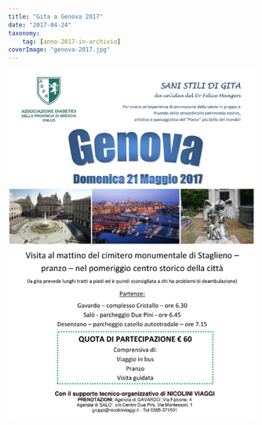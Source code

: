 ```yaml
---
title: "Gita a Genova 2017"
date: "2017-04-24"
taxonomy: 
    tag: [anno-2017-in-archivio]
coverImage: "genova-2017.jpg"
---
```


![](images/genova-2017.jpg)
